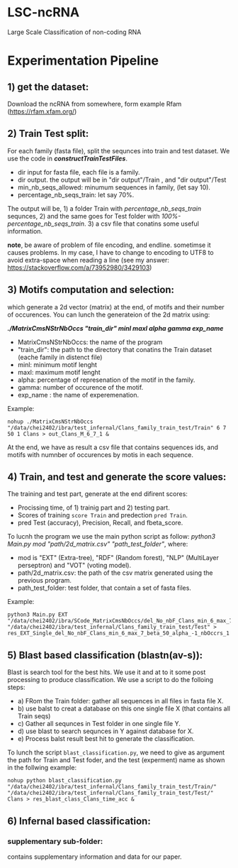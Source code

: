 # LSC-ncRNA
 Large Scale Classification of non-coding RNA



# Experimentation Pipeline
## 1) get the dataset:
Download the ncRNA from somewhere, form example Rfam (https://rfam.xfam.org/)

## 2) Train Test split:
For each family (fasta file), split the sequnces into train and test dataset.
We use the code in ***constructTrainTestFiles***.
- dir input for fasta file, each file is a family.
- dir output.  the output will be in "dir output"/Train , and "dir output"/Test
- min_nb_seqs_allowed: minumum sequences in family, (let say 10).
- percentage_nb_seqs_train: let say 70%.

The output will be, 1) a folder Train with *percentage_nb_seqs_train* sequnces, 2) and the same goes for Test folder with *100%-percentage_nb_seqs_train*. 3) a csv file that conatins some useful information.

**note**, be aware of problem of file encoding, and endline. sometimse it causes problems. In my case, I have to change to encoding to UTF8 to avoid extra-space when reading a line (see my answer: https://stackoverflow.com/a/73952980/3429103)

## 3) Motifs computation and selection:
which generate a 2d vector (matrix) at the end, of motifs and their number of occurences.
You can lunch the generateion of the 2d matrix using:

***./MatrixCmsNStrNbOccs "train_dir" minl maxl alpha gamma exp_name***
- MatrixCmsNStrNbOccs: the name of the program
- "train_dir": the path to the directory that conatins the Train dataset (eache family in distenct file)
- minl: minimum motif lenght
- maxl: maximum motif lenght
- alpha: percentage of represenation of the motif in the family.
- gamma: number of occurence of the motif.
- exp_name : the name of experemenation.

Example:
```shell
nohup ./MatrixCmsNStrNbOccs "/data/chei2402/ibra/test_infernal/Clans_family_train_test/Train" 6 7 50 1 Clans > out_Clans_M_6_7_1 &
```

At the end, we have as result a csv file that contains sequences ids, and motifs with numnber of occurences by motis in each sequence.

## 4) Train, and test and generate the score values:
The training and test part, generate at the end difirent scores:
- Procissing time, of 1) trainig part and 2) testing part.
- Scores of training `score Train` and predection `pred Train`.
- pred Test (accuracy), Precision, Recall, and fbeta_score.

To lucnh the program we use the main python script as follow:
*python3 Main.py mod "path/2d_matrix.csv" "path_test_folder"*, where:
- mod is "EXT" (Extra-tree), "RDF" (Random forest), "NLP" (MultiLayer perseptron) and "VOT" (voting model). 
- path/2d_matrix.csv: the path of the csv matrix generated using the previous program.
- path_test_folder: test folder, that contain a set of fasta files.

Example:

```shell
python3 Main.py EXT "/data/chei2402/ibra/SCode_MatrixCmsNbOccs/del_No_nbF_Clans_min_6_max_7_beta_50_alpha_-1_nbOccrs_1.csv" "/data/chei2402/ibra/test_infernal/Clans_family_train_test/Test" > res_EXT_Single_del_No_nbF_Clans_min_6_max_7_beta_50_alpha_-1_nbOccrs_1
```


## 5) Blast based classification (blastn(av-s)):
Blast is search tool for the best hits. We use it and at to it some post processing to produce classification. We use a script to do the folloing steps:
- a) FRom the Train folder: gather all sequences in all files in fasta file X.
- b) use balst to creat a database on this one single file X (that contains all Train seqs)
- c) Gather all sequnces in Test folder in one single file Y.
- d) use blast to search sequnces in Y against database for X.
- e) Process balst result best hit to generate the classification.

To lunch the script `blast_classification.py`, we need to give as argument the path for Train and Test foder, and the test (experment) name as shown in the follwing example:
```shell
nohup python blast_classification.py "/data/chei2402/ibra/test_infernal/Clans_family_train_test/Train/" "/data/chei2402/ibra/test_infernal/Clans_family_train_test/Test/" Clans > res_blast_class_Clans_time_acc &
```


## 6) Infernal based classification:


### supplementary sub-folder: 
contains supplementary information and data for our paper.